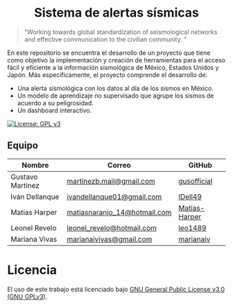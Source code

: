 <h1 align="center"> Sistema de alertas sísmicas </h1>

> “Working towards global standardization of seismological networks and effective communication to the civilian community. ”

En este repositorio se encuentra el desarrollo de un proyecto que tiene como objetivo la implementación y creación de herramientas para el acceso fácil y eficiente a la información sismológica de México, Estados Unidos y Japón. Más específicamente, el proyecto comprende el desarrollo de:
- Una alerta sismológica con los datos al día de los sismos en México.
- Un modelo de aprendizaje no supervisado que agrupe los sismos de acuerdo a su peligrosidad.
- Un dashboard interactivo.

[![License: GPL v3](https://img.shields.io/badge/License-GPLv3-blue.svg)](https://www.gnu.org/licenses/gpl-3.0)

## Equipo
|Nombre          | Correo                      | GitHub                                          |
|----------------|-----------------------------|-------------------------------------------------|
|Gustavo Martínez| martinezb.mail@gmail.com    |[gusofficial](https://github.com/gusofficial)    |
|Iván Dellanque  | ivandellanque01@gmail.com   |[IDell49](https://github.com/IDell49)            |
|Matias Harper   | matiasnaranjo_14@hotmail.com|[Matias-Harper](https://github.com/Matias-Harper)|
|Leonel Revelo   | leonel_revelo@hotmail.com   |[leo1489](https://github.com/leo1489)            |
|Mariana Vivas   | marianaivivas@gmail.com     |[marianaiv](https://github.com/marianaiv)        |

# Licencia <a name="license"></a>

El uso de este trabajo está licenciado bajo [GNU General Public License v3.0 (GNU GPLv3)](https://choosealicense.com/licenses/gpl-3.0/).
